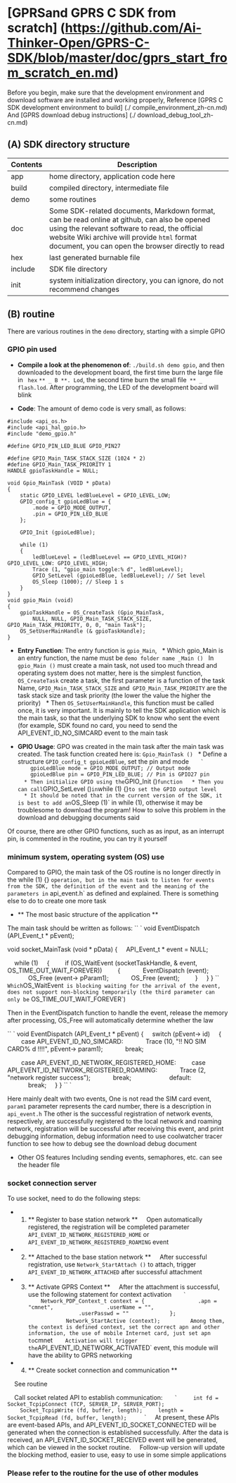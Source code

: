[GPRS ​​and GPRS C SDK from scratch] (https://github.com/Ai-Thinker-Open/GPRS-C-SDK/blob/master/doc/gprs_start_from_scratch_en.md)
===========


Before you begin, make sure that the development environment and download software are installed and working properly,
Reference [GPRS ​​C SDK development environment to build] (./ compile_environment_zh-cn.md)
And [GPRS ​​download debug instructions] (./ download_debug_tool_zh-cn.md)

## (A) SDK directory structure

| Contents | Description |
| ---     | --- |
|app      |home directory, application code here
|build    | compiled directory, intermediate file |
|demo     | some routines |
| doc     | Some SDK-related documents, Markdown format, can be read online at github, can also be opened using the relevant software to read, the official website Wiki archive will provide `html` format document, you can open the browser directly to read
| hex     | last generated burnable file |
| include | SDK file directory |
| init    | system initialization directory, you can ignore, do not recommend changes |

## (B) routine

There are various routines in the `demo` directory, starting with a simple GPIO

### GPIO pin used

* **Compile a look at the phenomenon of**: `./build.sh demo gpio`, and then downloaded to the development board, the first time burn the large file in ` hex` `** _ B **. Lod`, the second time burn the small file` ** _ flash.lod`.
After programming, the LED of the development board will blink

* **Code**: The amount of demo code is very small, as follows:
```
#include <api_os.h>
#include <api_hal_gpio.h>
#include "demo_gpio.h"

#define GPIO_PIN_LED_BLUE GPIO_PIN27

#define GPIO_Main_TASK_STACK_SIZE (1024 * 2)
#define GPIO_Main_TASK_PRIORITY 1
HANDLE gpioTaskHandle = NULL;

void Gpio_MainTask (VOID * pData)
{
    static GPIO_LEVEL ledBlueLevel = GPIO_LEVEL_LOW;
    GPIO_config_t gpioLedBlue = {
        .mode = GPIO_MODE_OUTPUT,
        .pin = GPIO_PIN_LED_BLUE
    };

    GPIO_Init (gpioLedBlue);

    while (1)
    {
        ledBlueLevel = (ledBlueLevel == GPIO_LEVEL_HIGH)? GPIO_LEVEL_LOW: GPIO_LEVEL_HIGH;
        Trace (1, "gpio_main toggle:% d", ledBlueLevel);
        GPIO_SetLevel (gpioLedBlue, ledBlueLevel); // Set level
        OS_Sleep (1000); // Sleep 1 s
    }
}
void gpio_Main (void)
{
    gpioTaskHandle = OS_CreateTask (Gpio_MainTask,
        NULL, NULL, GPIO_Main_TASK_STACK_SIZE, GPIO_Main_TASK_PRIORITY, 0, 0, "main Task");
    OS_SetUserMainHandle (& gpioTaskHandle);
}
```

* **Entry Function**: The entry function is `gpio_Main`,
  * Which gpio_Main is an entry function, the name must be `demo folder name _Main ()`
  In `gpio_Main ()` must create a main task, not used too much thread and operating system does not matter, here is the simplest function, `OS_CreateTask` create a task, the first parameter is a function of the task Name, `GPIO_Main_TASK_STACK_SIZE` and` GPIO_Main_TASK_PRIORITY` are the task stack size and task priority (the lower the value the higher the priority)
  * Then `OS_SetUserMainHandle`, this function must be called once, it is very important. It is mainly to tell the SDK application which is the main task, so that the underlying SDK to know who sent the event (for example, SDK found no card, you need to send the API_EVENT_ID_NO_SIMCARD event to the main task

* **GPIO Usage**: GPO was created in the main task after the main task was created. The task function created here is: `Gpio_MainTask ()`
  * Define a structure `GPIO_config_t gpioLedBlue`, set the pin and mode
    `` `
    gpioLedBlue mode = GPIO_MODE_OUTPUT; // Output mode
    gpioLedBlue pin = GPIO_PIN_LED_BLUE; // Pin is GPIO27 pin
    `` `
  * Then initialize GPIO using the `GPIO_Init ()` function
  * Then you can call `GPIO_SetLevel ()` in `while (1) {}` to set the GPIO output level
  * It should be noted that in the current version of the SDK, it is best to add an `OS_Sleep (1)` in while (1), otherwise it may be troublesome to download the program! How to solve this problem in the download and debugging documents said

Of course, there are other GPIO functions, such as as input, as an interrupt pin, is commented in the routine, you can try it yourself



### minimum system, operating system (OS) use

Compared to GPIO, the main task of the OS routine is no longer directly in the while (1) {} `operation, but in the main task to listen for events from the SDK, the definition of the event and the meaning of the parameters in` api_event.h` as defined and explained. There is something else to do to create one more task

* ** The most basic structure of the application **

The main task should be written as follows:
`` `
void EventDispatch (API_Event_t * pEvent);

void socket_MainTask (void * pData)
{
    API_Event_t * event = NULL;

    while (1)
    {
        if (OS_WaitEvent (socketTaskHandle, & event, OS_TIME_OUT_WAIT_FOREVER))
        {
            EventDispatch (event);
            OS_Free (event-> pParam1);
            OS_Free (event);
        }
    }
}
`` `
Which `OS_WaitEvent` is blocking waiting for the arrival of the event, does not support non-blocking temporarily (the third parameter can only be` OS_TIME_OUT_WAIT_FOREVER`)

Then in the EventDispatch function to handle the event, release the memory after processing, OS_Free will automatically determine whether the law

`` `
void EventDispatch (API_Event_t * pEvent)
{
    switch (pEvent-> id)
    {
        case API_EVENT_ID_NO_SIMCARD:
            Trace (10, "!! NO SIM CARD% d !!!!", pEvent-> param1);
            break;

        case API_EVENT_ID_NETWORK_REGISTERED_HOME:
        case API_EVENT_ID_NETWORK_REGISTERED_ROAMING:
            Trace (2, "network register success");
            break;
            
        default:
            break;
    }
}
`` `

Here mainly dealt with two events,
One is not read the SIM card event, `param1` parameter represents the card number, there is a description in` api_event.h`
The other is the successful registration of network events, respectively, are successfully registered to the local network and roaming network, registration will be successful after receiving this event, and print debugging information, debug information need to use coolwatcher tracer function to see how to debug see the download debug document

* Other OS features
Including sending events, semaphores, etc. can see the header file


### socket connection server

To use socket, need to do the following steps:

* 1. ** Register to base station network **
    Open automatically registered, the registration will be completed parameter `API_EVENT_ID_NETWORK_REGISTERED_HOME` or` API_EVENT_ID_NETWORK_REGISTERED_ROAMING` event

* 2. ** Attached to the base station network **
    After successful registration, use `Network_StartAttach ()` to attach, trigger `API_EVENT_ID_NETWORK_ATTACHED` after successful attachment

* 3. ** Activate GPRS Context **
    After the attachment is successful, use the following statement for context activation
    `` `
    Network_PDP_Context_t context = {
                .apn = "cmnet",
                .userName = "",
                .userPasswd = ""
            };
            Network_StartActive (context);
    `` `
    Among them, the context is defined context, set the correct apn and other information, the use of mobile Internet card, just set apn to `cmnet`
    Activation will trigger the `API_EVENT_ID_NETWORK_ACTIVATED` event, this module will have the ability to GPRS networking

* 4. ** Create socket connection and communication **

    See routine

    Call socket related API to establish communication:
    `` `
    int fd = Socket_TcpipConnect (TCP, SERVER_IP, SERVER_PORT);
    Socket_TcpipWrite (fd, buffer, length);
    length = Socket_TcpipRead (fd, buffer, length);
    `` `
    At present, these APIs are event-based APIs, and API_EVENT_ID_SOCKET_CONNECTED will be generated when the connection is established successfully. After the data is received, an API_EVENT_ID_SOCKET_RECEIVED event will be generated, which can be viewed in the socket routine.
    Follow-up version will update the blocking method, easier to use, easy to use in some simple applications

### Please refer to the routine for the use of other modules
